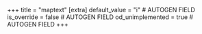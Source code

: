 +++
title = "maptext"
[extra]
default_value = "i" # AUTOGEN FIELD
is_override = false # AUTOGEN FIELD
od_unimplemented = true # AUTOGEN FIELD
+++